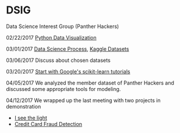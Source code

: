# DSIG
Data Science Interest Group (Panther Hackers)

02/22/2017 [Python Data Visualization](https://www.kaggle.com/snghiem/d/uciml/iris/02-22-2017-python-data-visualizations/notebook)

03/01/2017 [Data Science Process](https://slack-files.com/T0LAB6TPE-F4D0T4MKL-3edf895cc3), [Kaggle Datasets](https://www.kaggle.com/datasets)

03/06/2017 Discuss about chosen datasets

03/20/2017 [Start with Google's scikit-learn tutorials](https://www.youtube.com/watch?v=cKxRvEZd3Mw) 

04/05/2017 We analyzed the member dataset of Panther Hackers and discussed some appropriate tools for modeling.

04/12/2017 We wrapped up the last meeting with two projects in demonstration

* [I see the light](https://github.com/Mehfistoe/ISeeTheLight)
* [Credit Card Fraud Detection](https://github.com/snghiem/creditcardfraud)

